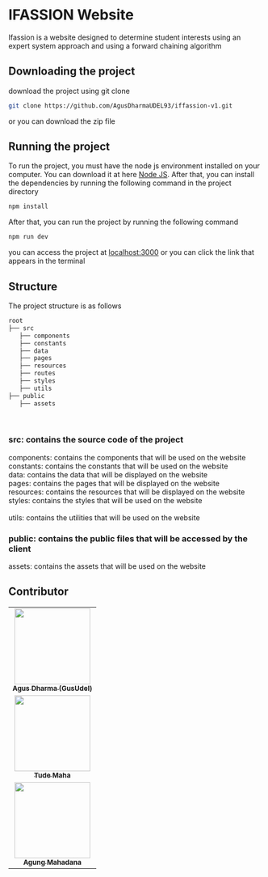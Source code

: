 # IFASSION Website

Ifassion is a website designed to determine student interests using an expert system approach and using a forward chaining algorithm

## Downloading the project

download the project using git clone

```bash
git clone https://github.com/AgusDharmaUDEL93/iffassion-v1.git
```

or you can download the zip file

## Running the project

To run the project, you must have the node js environment installed on your computer. You can download it at here [Node JS](https://nodejs.org/en/download/). After that, you can install the dependencies by running the following command in the project directory

```bash
npm install
```

After that, you can run the project by running the following command

```bash
npm run dev
```

you can access the project at [localhost:3000](http://localhost:3000) or you can click the link that appears in the terminal

## Structure

The project structure is as follows

```bash
root
├── src
   ├── components
   ├── constants
   ├── data
   ├── pages
   ├── resources
   ├── routes
   ├── styles
   ├── utils
├── public
   ├── assets
```

<br/>

### src: contains the source code of the project

components: contains the components that will be used on the website <br/>
constants: contains the constants that will be used on the website <br/>
data: contains the data that will be displayed on the website <br/>
pages: contains the pages that will be displayed on the website <br/>
resources: contains the resources that will be displayed on the website <br/>
styles: contains the styles that will be used on the website <br/> <br/>
utils: contains the utilities that will be used on the website <br/>

### public: contains the public files that will be accessed by the client

assets: contains the assets that will be used on the website

## Contributor

<table align="center">
    <tr>
        <td align="center"><a href="https://github.com/AgusDharmaUDEL93"><img src="https://avatars.githubusercontent.com/u/92203868?v=4" width="150px;" alt=""/><br><sub><b>Agus Dharma (GusUdel)</b></sub></td>
    </tr>
    <tr>
        <td align="center"><a href="https://github.com/tudemaha"><img src="https://avatars.githubusercontent.com/u/76739382?v=4" width="150px;" alt=""/><br><sub><b>Tude Maha</b></sub></td>
    </tr>
    <tr>
        <td align="center"><a href="https://github.com/agungmahadana"><img src="https://avatars.githubusercontent.com/u/100138244?v=4" width="150px;" alt=""/><br><sub><b>Agung Mahadana</b></sub></td>
    </tr>
</table>
